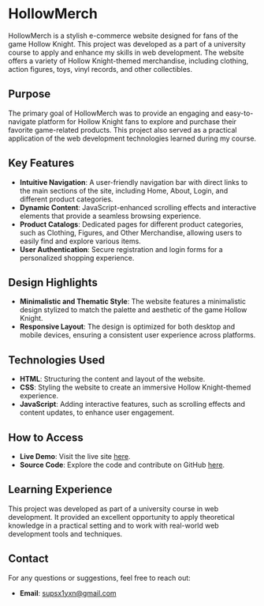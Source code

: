 # HollowMerch

HollowMerch is a stylish e-commerce website designed for fans of the game Hollow Knight. This project was developed as a part of a university course to apply and enhance my skills in web development. The website offers a variety of Hollow Knight-themed merchandise, including clothing, action figures, toys, vinyl records, and other collectibles.

## Purpose

The primary goal of HollowMerch was to provide an engaging and easy-to-navigate platform for Hollow Knight fans to explore and purchase their favorite game-related products. This project also served as a practical application of the web development technologies learned during my course.

## Key Features

- **Intuitive Navigation**: A user-friendly navigation bar with direct links to the main sections of the site, including Home, About, Login, and different product categories.
- **Dynamic Content**: JavaScript-enhanced scrolling effects and interactive elements that provide a seamless browsing experience.
- **Product Catalogs**: Dedicated pages for different product categories, such as Clothing, Figures, and Other Merchandise, allowing users to easily find and explore various items.
- **User Authentication**: Secure registration and login forms for a personalized shopping experience.

## Design Highlights

- **Minimalistic and Thematic Style**: The website features a minimalistic design stylized to match the palette and aesthetic of the game Hollow Knight.
- **Responsive Layout**: The design is optimized for both desktop and mobile devices, ensuring a consistent user experience across platforms.

## Technologies Used

- **HTML**: Structuring the content and layout of the website.
- **CSS**: Styling the website to create an immersive Hollow Knight-themed experience.
- **JavaScript**: Adding interactive features, such as scrolling effects and content updates, to enhance user engagement.

## How to Access

- **Live Demo**: Visit the live site [here](https://supsaiyan.github.io/HollowMerch/).
- **Source Code**: Explore the code and contribute on GitHub [here](https://github.com/Supsaiyan/HollowMerch).

## Learning Experience

This project was developed as part of a university course in web development. It provided an excellent opportunity to apply theoretical knowledge in a practical setting and to work with real-world web development tools and techniques.

## Contact

For any questions or suggestions, feel free to reach out:
- **Email**: [supsx1yxn@gmail.com](mailto:supsx1yxn@gmail.com)
